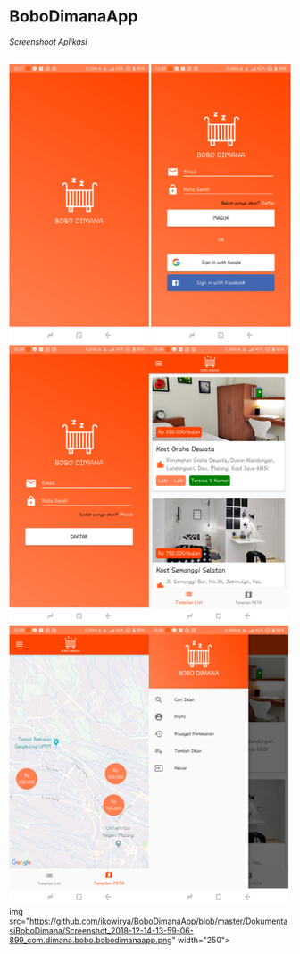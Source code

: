 # BoboDimanaApp

###### Screenshoot Aplikasi 
<img src="https://github.com/ikowirya/BoboDimanaApp/blob/master/DokumentasiBoboDimana/Screenshot_2018-12-14-13-57-33-562_com.dimana.bobo.bobodimanaapp.png" width="250"> <img src="https://github.com/ikowirya/BoboDimanaApp/blob/master/DokumentasiBoboDimana/Screenshot_2018-12-14-13-58-14-702_com.dimana.bobo.bobodimanaapp.png" width="250"> <img src="https://github.com/ikowirya/BoboDimanaApp/blob/master/DokumentasiBoboDimana/Screenshot_2018-12-14-13-58-19-119_com.dimana.bobo.bobodimanaapp.png" width="250"><img src="https://github.com/ikowirya/BoboDimanaApp/blob/master/DokumentasiBoboDimana/Screenshot_2018-12-14-13-58-41-906_com.dimana.bobo.bobodimanaapp.png" width="250"> <img src="https://github.com/ikowirya/BoboDimanaApp/blob/master/DokumentasiBoboDimana/Screenshot_2018-12-14-13-58-47-918_com.dimana.bobo.bobodimanaapp.png" width="250"><img src="https://github.com/ikowirya/BoboDimanaApp/blob/master/DokumentasiBoboDimana/Screenshot_2018-12-14-13-58-53-713_com.dimana.bobo.bobodimanaapp.png" width="250">img src="https://github.com/ikowirya/BoboDimanaApp/blob/master/DokumentasiBoboDimana/Screenshot_2018-12-14-13-59-06-899_com.dimana.bobo.bobodimanaapp.png" width="250">


